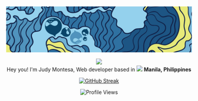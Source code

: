 <img src="https://raw.githubusercontent.com/montesajudy/montesajudy/main/img/d8-cropped.jpg" alt="Judy Montesa GitHub image header"><br>

<div align=center>
<p>
    <img src="https://emojis.slackmojis.com/emojis/images/1531849430/4246/blob-sunglasses.gif?1531849430" width="40"/><br>
    Hey you! I'm Judy Montesa, Web developer based in <img src="https://cdn-icons-png.flaticon.com/512/197/197561.png" width="14"/>&nbsp;<strong>Manila, Philippines</strong>
</p>

[![GitHub Streak](https://streak-stats.demolab.com?user=montesajudy&hide_border=true&currStreakNum=2E71A0&sideNums=2E71A0)](https://git.io/streak-stats)

![Profile Views](https://komarev.com/ghpvc/?username=montesajudy&style=for-the-badge&color=2E71A0)

</div>
